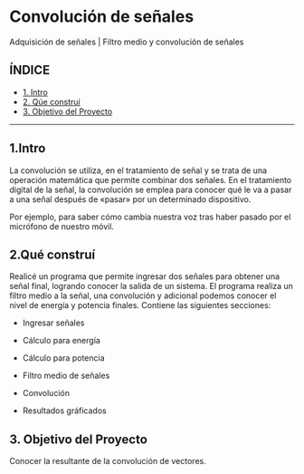 # Convolución de señales
Adquisición de señales | Filtro medio y convolución de señales


## **ÍNDICE**

* [1. Intro](https://github.com/AlondraRdz01/Signal-Convolution/blob/main/README.md#1intro)
* [2. Qúe construí](#)
* [3. Objetivo del Proyecto](#)


****

## 1.Intro
La convolución se utiliza, en el tratamiento de señal y se trata de una operación matemática que permite combinar dos señales. En el tratamiento digital de la señal, la convolución se emplea para conocer qué le va a pasar a una señal después de «pasar» por un determinado dispositivo.

Por ejemplo, para saber cómo cambia nuestra voz tras haber pasado por el micrófono de nuestro móvil. 

## 2.Qué construí
Realicé un programa que permite ingresar dos señales para obtener una señal final, logrando conocer la salida de un sistema. El programa realiza un filtro medio a la señal, una convolución y adicional podemos conocer el nivel de energía y potencia finales. 
Contiene las siguientes secciones: 

* Ingresar señales

* Cálculo para energía

* Cálculo para potencia

* Filtro medio de señales

* Convolución

* Resultados gráficados

## 3. Objetivo del Proyecto
Conocer la resultante de la convolución de vectores.



